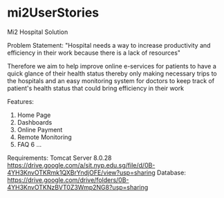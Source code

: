 # mi2UserStories
Mi2 Hospital Solution

Problem Statement:
"Hospital needs a way to increase productivity and efficiency in their work because there is a lack of resources"

Therefore we aim to help improve online e-services for patients to have a quick glance of their health status thereby only making necessary trips to the hospitals and an easy monitoring system for doctors to keep track of patient's health status that could bring efficiency in their work

Features:
1. Home Page
2. Dashboards
3. Online Payment
4. Remote Monitoring
5. FAQ
6 ...

Requirements:
Tomcat Server 8.0.28  https://drive.google.com/a/sit.nyp.edu.sg/file/d/0B-4YH3KnvOTKRmk1QXBrYndjOFE/view?usp=sharing
Database:             https://drive.google.com/drive/folders/0B-4YH3KnvOTKNzBVT0Z3Wmp2NG8?usp=sharing
